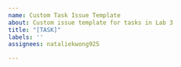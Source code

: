 ```yaml
---
name: Custom Task Issue Template
about: Custom issue template for tasks in Lab 3
title: "[TASK]"
labels: ''
assignees: nataliekwong925

---
```



